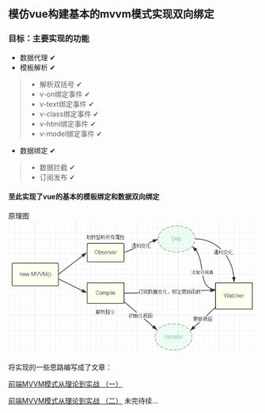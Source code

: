 ## 模仿vue构建基本的mvvm模式实现双向绑定

### 目标：主要实现的功能
* 数据代理    ✔
* 模板解析 ✔
> * 解析双括号   ✔
> * v-on绑定事件   ✔
> * v-text绑定事件   ✔
> * v-class绑定事件   ✔
> * v-html绑定事件   ✔
> * v-model绑定事件   ✔
* 数据绑定 ✔
> * 数据拦截  ✔
> * 订阅发布  ✔

#### 至此实现了vue的基本的模板绑定和数据双向绑定
原理图
<img src='https://raw.githubusercontent.com/guxiangyuan11/IMAGE/master/images/%E5%8E%9F%E7%90%86%E5%9B%BE.png'>

将实现的一些思路编写成了文章：

[前端MVVM模式从理论到实战 （一）](https://www.jianshu.com/p/e2ac3260c767)

[前端MVVM模式从理论到实战 （二）](https://www.jianshu.com/p/7088249276de)
未完待续...

